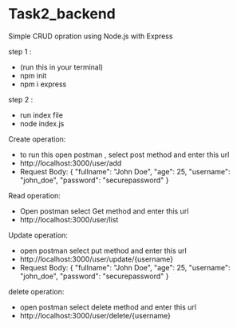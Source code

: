 # Task2_backend

Simple CRUD opration using Node.js with Express

step 1 : 
  - (run this in your terminal)
  - npm init
  - npm i express

step 2 : 
  - run index file
  - node index.js


Create operation:
  - to run this open postman , select post method and enter this url
  - http://localhost:3000/user/add
  - Request Body:
    {
      "fullname": "John Doe",
      "age": 25,
      "username": "john_doe",
      "password": "securepassword"
    }

Read operation:
  - Open postman select Get method and enter this url
  - http://localhost:3000/user/list

Update operation:
  - open postman select put method and enter this url
  - http://localhost:3000/user/update/{username}
  - Request Body:
    {
      "fullname": "John Doe",
      "age": 25,
      "username": "john_doe",
      "password": "securepassword"
    }

delete operation:
  - open postman select delete method and enter this url
  - http://localhost:3000/user/delete/{username}
